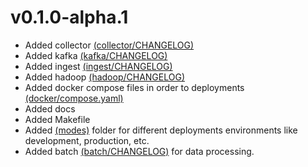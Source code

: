 # v0.1.0-alpha.1
- Added collector [(collector/CHANGELOG)](src/collector/CHANGELOG.md)
- Added kafka [(kafka/CHANGELOG)](src/kafka/CHANGELOG.md)
- Added ingest [(ingest/CHANGELOG)](src/ingest/CHANGELOG.md)
- Added hadoop [(hadoop/CHANGELOG)](src/hadoop/CHANGELOG.md)
- Added docker compose files in order to deployments [(docker/compose.yaml)](/services/clickstream/docker/compose.yaml)
- Added docs
- Added Makefile
- Added [(modes)](docker/modes/) folder for different deployments environments like development, production, etc.
- Added batch [(batch/CHANGELOG)](src/batch/CHANGELOG.md) for data processing.